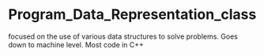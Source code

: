 # Program_Data_Representation_class
focused on the use of various data structures to solve problems. Goes down to machine level. Most code in C++
